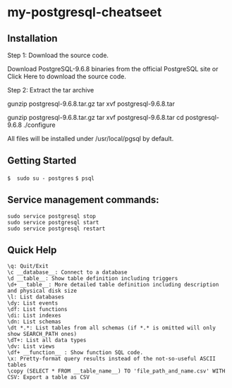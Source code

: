 # my-postgresql-cheatseet

## Installation

Step 1: Download the source code.

Download PostgreSQL-9.6.8 binaries from the official PostgreSQL site or Click Here to download the source code.

Step 2: Extract the tar archive

gunzip postgresql-9.6.8.tar.gz
tar xvf postgresql-9.6.8.tar

gunzip postgresql-9.6.8.tar.gz
tar xvf postgresql-9.6.8.tar
cd postgresql-9.6.8
./configure

All files will be installed under /usr/local/pgsql by default.

## Getting Started

`$  sudo su - postgres`
`$ psql`

## Service management commands:
```
sudo service postgresql stop
sudo service postgresql start
sudo service postgresql restart
```
## Quick Help
```
\q: Quit/Exit
\c __database__: Connect to a database
\d __table__: Show table definition including triggers
\d+ __table__: More detailed table definition including description and physical disk size
\l: List databases
\dy: List events
\df: List functions
\di: List indexes
\dn: List schemas
\dt *.*: List tables from all schemas (if *.* is omitted will only show SEARCH_PATH ones)
\dT+: List all data types
\dv: List views
\df+ __function__ : Show function SQL code.
\x: Pretty-format query results instead of the not-so-useful ASCII tables
\copy (SELECT * FROM __table_name__) TO 'file_path_and_name.csv' WITH CSV: Export a table as CSV
```

